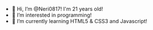 - 👋 Hi, I’m @Neri0817! I'm 21 years old!
- 👀 I’m interested in programming!
- 🌱 I’m currently learning HTML5 & CSS3 and Javascript!

<!---
Neri0817/Neri0817 is a ✨ special ✨ repository because its `README.md` (this file) appears on your GitHub profile.
You can click the Preview link to take a look at your changes.
--->
